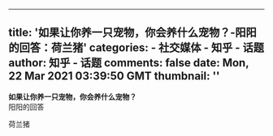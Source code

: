 
---
title: '如果让你养一只宠物，你会养什么宠物？-阳阳的回答：荷兰猪'
categories: 
    - 社交媒体
    - 知乎 - 话题
author: 知乎 - 话题
comments: false
date: Mon, 22 Mar 2021 03:39:50 GMT
thumbnail: ''
---

<div>   
<strong>如果让你养一只宠物，你会养什么宠物？</strong><br>阳阳的回答<br><p>荷兰猪</p>  
</div>
            